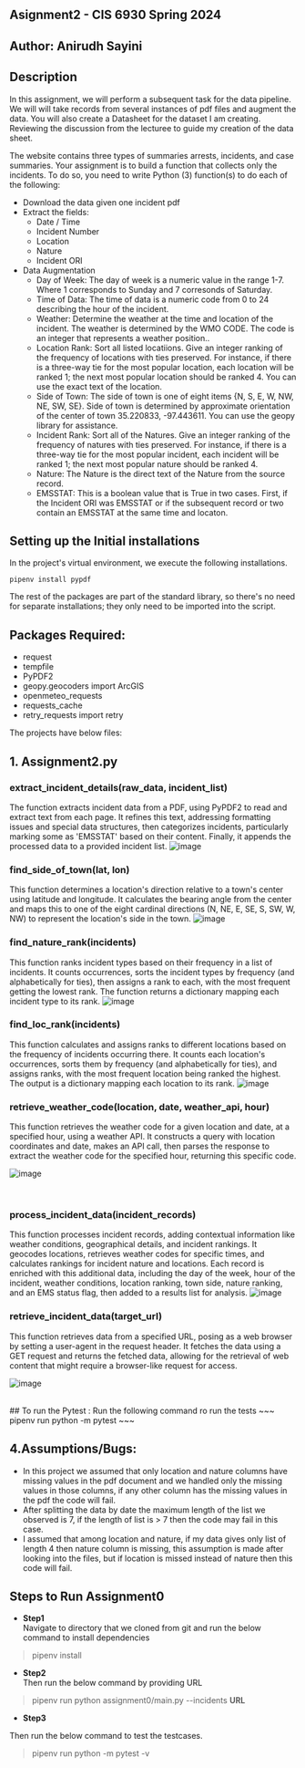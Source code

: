 ## Asignment2 - CIS 6930 Spring 2024 

## Author: Anirudh Sayini

## Description

In this assignment, we will perform a subsequent task for the data pipeline. We will will take records from several instances of pdf files and augment the data. You will also create a Datasheet for the dataset I am creating. Reviewing the discussion from the lecturee to guide my creation of the data sheet.

The website contains three types of summaries arrests, incidents, and case summaries. Your assignment is to build a function that collects only the incidents. To do so, you need to write Python (3) function(s) to do each of the following:

- Download the data given one incident pdf
- Extract the fields:
  - Date / Time
  - Incident Number
  - Location
  - Nature
  - Incident ORI
- Data Augmentation
  - Day of Week: The day of week is a numeric value in the range 1-7. Where 1 corresponds to Sunday and 7 corresonds of Saturday.
  - Time of Data: The time of data is a numeric code from 0 to 24 describing the hour of the incident.
  - Weather: Determine the weather at the time and location of the incident. The weather is determined by the WMO CODE. The code is an integer that represents a weather position..
  - Location Rank: Sort all listed locatiions. Give an integer ranking of the frequency of locations with ties preserved. For instance, if there is a three-way tie for the most popular location, each location will be         ranked 1; the next most popular location should be ranked 4. You can use the exact text of the location.
  - Side of Town: The side of town is one of eight items {N, S, E, W, NW, NE, SW, SE}. Side of town is determined by approximate orientation of the center of town 35.220833, -97.443611. You can use the geopy library for      assistance.
  - Incident Rank: Sort all of the Natures. Give an integer ranking of the frequency of natures with ties preserved. For instance, if there is a three-way tie for the most popular incident, each incident will be ranked 1; the next most popular nature should be ranked 4.
  - Nature: The Nature is the direct text of the Nature from the source record.
  - EMSSTAT: This is a boolean value that is True in two cases. First, if the Incident ORI was EMSSTAT or if the subsequent record or two contain an EMSSTAT at the same time and locaton.

## Setting up the Initial installations 
In the project's virtual environment, we execute the following installations. 
~~~
pipenv install pypdf
~~~
The rest of the packages are part of the standard library, so there's no need for separate installations; they only need to be imported into the script.


## Packages Required:

- request
- tempfile
- PyPDF2
- geopy.geocoders import ArcGIS
- openmeteo_requests
- requests_cache
- retry_requests import retry

The projects have below files: 

## 1. Assignment2.py

### **extract_incident_details(raw_data, incident_list)**

The function extracts incident data from a PDF, using PyPDF2 to read and extract text from each page. It refines this text, addressing formatting issues and special data structures, then categorizes incidents, particularly marking some as 'EMSSTAT' based on their content. Finally, it appends the processed data to a provided incident list.
![image](https://github.com/Sayini-16/cis6930sp24-assignment2/assets/81869410/80092789-8b21-4120-8298-2033ef0f3edc)

### **find_side_of_town(lat, lon)**
This function determines a location's direction relative to a town's center using latitude and longitude. It calculates the bearing angle from the center and maps this to one of the eight cardinal directions (N, NE, E, SE, S, SW, W, NW) to represent the location's side in the town.
![image](https://github.com/Sayini-16/cis6930sp24-assignment2/assets/81869410/33f84c03-c852-444e-91b8-0d51645f6689)

### **find_nature_rank(incidents)**
This function ranks incident types based on their frequency in a list of incidents. It counts occurrences, sorts the incident types by frequency (and alphabetically for ties), then assigns a rank to each, with the most frequent getting the lowest rank. The function returns a dictionary mapping each incident type to its rank.
![image](https://github.com/Sayini-16/cis6930sp24-assignment2/assets/81869410/45d9db5d-7123-4288-a778-a4e3cccda22e)


### **find_loc_rank(incidents)**
This function calculates and assigns ranks to different locations based on the frequency of incidents occurring there. It counts each location's occurrences, sorts them by frequency (and alphabetically for ties), and assigns ranks, with the most frequent location being ranked the highest. The output is a dictionary mapping each location to its rank.
![image](https://github.com/Sayini-16/cis6930sp24-assignment2/assets/81869410/c684053b-abcd-4761-9ac0-63eb51f5a1e1)

### **retrieve_weather_code(location, date, weather_api, hour)**
This function retrieves the weather code for a given location and date, at a specified hour, using a weather API. It constructs a query with location coordinates and date, makes an API call, then parses the response to extract the weather code for the specified hour, returning this specific code.

![image](https://github.com/Sayini-16/cis6930sp24-assignment2/assets/81869410/5c2d2fce-5a37-4eaf-88fb-cc60da278758)

<br>

### **process_incident_data(incident_records)**
This function processes incident records, adding contextual information like weather conditions, geographical details, and incident rankings. It geocodes locations, retrieves weather codes for specific times, and calculates rankings for incident nature and locations. Each record is enriched with this additional data, including the day of the week, hour of the incident, weather conditions, location ranking, town side, nature ranking, and an EMS status flag, then added to a results list for analysis.
![image](https://github.com/Sayini-16/cis6930sp24-assignment2/assets/81869410/dec4765c-fe21-46e6-a336-d41668a6a07f)
<be>
### **retrieve_incident_data(target_url)**
This function retrieves data from a specified URL, posing as a web browser by setting a user-agent in the request header. It fetches the data using a GET request and returns the fetched data, allowing for the retrieval of web content that might require a browser-like request for access.

![image](https://github.com/Sayini-16/cis6930sp24-assignment2/assets/81869410/a2be73d6-9548-4850-bbe3-893035bc4634)

<br>
## To run the Pytest : 
Run the following command ro run the tests
~~~
 pipenv run python -m pytest
~~~

## 4.Assumptions/Bugs:

- In this project we assumed that only location and nature columns have missing values in the pdf document and we handled only the missing values in those columns, if any other column has the missing values in the pdf the code will fail. 
- After splitting the data by date the maximum length of the list we observed is 7, if the length of list is > 7 then the code may fail in this case.
- I assumed that among location and nature, if my data gives only list of length 4 then nature column is missing, this assumption is made after looking into the files, but if location is missed instead of nature then this code will fail.


## Steps to Run Assignment0


- **Step1** \
Navigate to directory that we cloned from git and run the below command to install dependencies

> pipenv install

- **Step2** \
Then run the below command by providing URL

> pipenv run python assignment0/main.py --incidents **URL**

- **Step3** 

Then run the below command to test the testcases. 

> pipenv run python -m pytest -v

